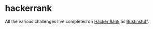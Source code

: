 # hackerrank

All the various challenges I've completed on [Hacker Rank](http://hackerrank.com) as [Bustinstuff](https://www.hackerrank.com/bustinstuff).



